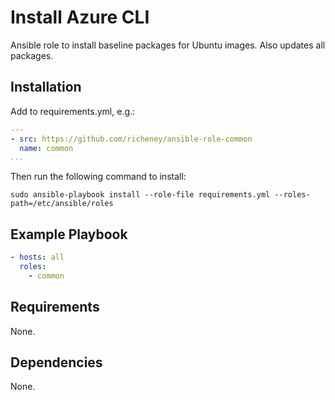 # Install Azure CLI

Ansible role to install baseline packages for Ubuntu images. Also updates all packages.

## Installation

Add to requirements.yml, e.g.:

```yaml
---
- src: https://github.com/richeney/ansible-role-common
  name: common
...
```

Then run the following command to install:

`sudo ansible-playbook install --role-file requirements.yml --roles-path=/etc/ansible/roles`

## Example Playbook

```yaml
- hosts: all
  roles:
    - common
```

## Requirements

None.

## Dependencies

None.
